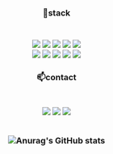 <div align="center">
<h3>📖stack<h3><br>

<!--
- 🔭 I’m currently working on ...
- 🌱 I’m currently learning ...
- 👯 I’m looking to collaborate on ...
- 🤔 I’m looking for help with ...
- 💬 Ask me about ...
- 📫 How to reach me: ...
- 😄 Pronouns: ...
- ⚡ Fun fact: ...
-->
<img src="https://img.shields.io/badge/HTML-E34F26?style=flat-square&logo=HTML5&logoColor=white">
<img src="https://img.shields.io/badge/css-1572B6?style=flat-square&logo=css3&logoColor=white">
<img src="https://img.shields.io/badge/Javascript-F7DF1E?style=flat-square&logo=Javascript&logoColor=white">
<img src="https://img.shields.io/badge/react-61DAFB?style=flat-square&logo=react&logoColor=black">
<img src="https://img.shields.io/badge/bootstrap-7952B3?style=flat-square&logo=bootstrap&logoColor=white"><br>
<img src="https://img.shields.io/badge/node.js-339933?style=flat-square&logo=Node.js&logoColor=white">
<img src="https://img.shields.io/badge/express-000000?style=flat-square&logo=express&logoColor=white">
<img src="https://img.shields.io/badge/mysql-4479A1?style=flat-square&logo=mysql&logoColor=white">
<img src="https://img.shields.io/badge/Android-3DDC84?style=flat-square&logo=Android&logoColor=white">
<img src="https://img.shields.io/badge/Java-007396?style=flat-square&logo=Java&logoColor=white"> 
  
<h3>📫contact<h3><br>
<a href="https://gogimandu.notion.site/e422c0cf1b504859960e1dae7df2aeb0"><img src="https://img.shields.io/badge/Notion-000000?style=flat-square&logo=Notion&logoColor=white"/></a>
  <a href="https://gogimandu.notion.site/e422c0cf1b504859960e1dae7df2aeb0"><img src="https://img.shields.io/badge/Velog-000000?style=flat-square&logo=Velog&logoColor=white"/></a>
<a href="https://jack1150.tistory.com"><img src="https://img.shields.io/badge/Tistory-000000?style=flat-square&logo=Tistory&logoColor=white"/></a><br><br>
  
![Anurag's GitHub stats](https://github-readme-stats.vercel.app/api?username=jeong-hyuk&show_icons=true&theme=onedark)<br><br>
  
<div/>
